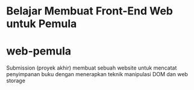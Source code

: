 # Belajar Membuat Front-End Web untuk Pemula
# web-pemula
Submission (proyek akhir) membuat sebuah website untuk mencatat penyimpanan buku dengan menerapkan teknik manipulasi DOM dan web storage
